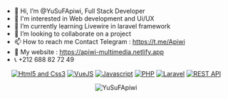 - 👋 Hi, I’m @YuSuFApiwi, Full Stack Developer
- 👀 I'm interested in Web development and Ui/UX
- 🌱 I’m currently learning Livewire in laravel framework
- 💞 I’m looking to collaborate on a project
- 📫 How to reach me Contact Telegram : https://t.me/Apiwi
- 🔗 My website : https://apiwi-multimedia.netlify.app
- 📞 +212 688 82 72 49

<!---
YuSuFApiwi/YuSuFApiwi is a ✨ special ✨ repository because its `README.md` (this file) appears on your GitHub profile.
You can click the Preview link to take a look at your changes.
--->

<p align="center">
<a href="#"><img src="https://img.shields.io/static/v1?label=Base&message=HTML5 - CSS3&color=pink" alt="Html5 and Css3"></a>
<a href="#"><img src="https://img.shields.io/static/v1?label=Framework&message=VueJS&color=green" alt="VueJS"></a>
<a href="#"><img src="https://img.shields.io/static/v1?label=Vanilla&message=Javascript&color=yellow" alt="Javascript"></a>
<a href="#"><img src="https://img.shields.io/static/v1?label=Langage&message=PHP&color=blue" alt="PHP"></a>
<a href="#"><img src="https://img.shields.io/static/v1?label=Framework&message=Laravel&color=orange" alt="Laravel"></a>
<a href="#"><img src="https://img.shields.io/static/v1?label=API REST&message=API&color=red" alt="REST API"></a>
</p>

<p align="center">
  <img src="https://github-readme-stats.vercel.app/api?username=yusufapiwi&show_icons=true&theme=nightowl&locale=en" alt="YuSuFApiwi" />
</p>
